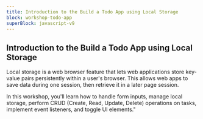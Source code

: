 ```yaml
---
title: Introduction to the Build a Todo App using Local Storage
block: workshop-todo-app
superBlock: javascript-v9
---
```


## Introduction to the Build a Todo App using Local Storage

Local storage is a web browser feature that lets web applications store key-value pairs persistently within a user's browser. This allows web apps to save data during one session, then retrieve it in a later page session.

In this workshop, you'll learn how to handle form inputs, manage local storage, perform CRUD (Create, Read, Update, Delete) operations on tasks, implement event listeners, and toggle UI elements."
